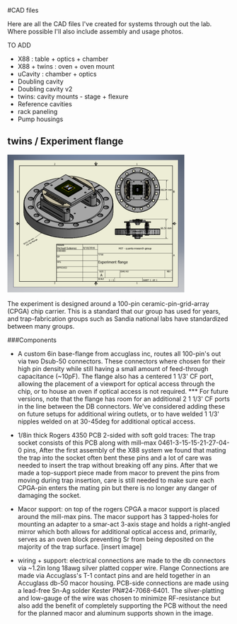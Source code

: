 #CAD files

Here are all the CAD files I've created for systems through out the lab. Where possible I'll also include assembly and usage photos.

TO ADD
+	X88 : table + optics + chamber
+	X88 + twins : oven + oven mount
+	uCavity : chamber + optics
+	Doubling cavity
+	Doubling cavity v2
+	twins: cavity mounts - stage + flexure
+	Reference cavities
+	rack paneling 
+	Pump housings

## twins / Experiment flange


<img src="twins/Experiment flange/HOATrap.png" width="400">

The experiment is designed around a 100-pin ceramic-pin-grid-array (CPGA) chip carrier. This is a standard that our group has used for years, and trap-fabrication groups such as Sandia national labs have standardized between many groups. 

###Components

+	A custom 6in base-flange from accuglass inc, routes all 100-pin's out via two Dsub-50 connectors. These connectors where chosen for their high pin density while still having a small amount of feed-through capacitance (~10pF). The flange also has a centered 1 1/3' CF port, allowing the placement of a viewport for optical access through the chip, or to house an oven if optical access is not required. *** For future versions, note that the flange has room for an additional 2 1 1/3' CF ports in the line between the DB connectors. We've considered adding these on future setups for additional wiring outlets, or to have welded 1 1/3' nipples welded on at 30-45deg for additional optical access. 

+	1/8in thick Rogers 4350 PCB 2-sided with soft gold traces: The trap socket consists of this PCB along with mill–max 0461-3-15-15-21-27-04-0 pins, After the first assembly of the X88 system we found that mating the trap into the socket often bent these pins and a lot of care was needed to insert the trap without breaking off any pins. After that we made a top-support piece made from macor to prevent the pins from moving during trap insertion, care is still needed to make sure each CPGA-pin enters the mating pin but there is no longer any danger of damaging the socket. 

+	Macor support: on top of the rogers CPGA a macor support is placed around the mill-max pins. The macor support has 3 tapped-holes for mounting an adapter to a smar-act 3-axis stage and holds a right-angled mirror which both allows for additional optical access and, primarily, serves as an oven block preventing Sr from being deposited on the majority of the trap surface. 
[insert image]

+	wiring + support: electrical connections are made to the db connectors via ~1.2in long 18awg silver platted copper wire. Flange Connections are made via Accuglass's T-1 contact pins and are held together in an Accuglass db-50 macor housing. PCB-side connections are made using a lead-free Sn-Ag solder Kester PN#24-7068-6401. The silver-platting and low-gauge of the wire was chosen to minimize RF-resistance but also add the benefit of completely supporting the PCB without the need for the planned macor and aluminum supports shown in the image. 




